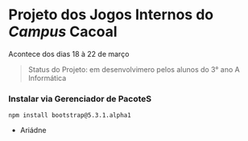 # Projeto dos Jogos Internos do <i>Campus</i> Cacoal
Acontece dos dias 18 à 22 de março
> Status do Projeto: em desenvolvimero pelos alunos do 3° ano A Informática
### Instalar via Gerenciador de PacoteS
```
npm install bootstrap@5.3.1.alpha1
```
* Ariádne
